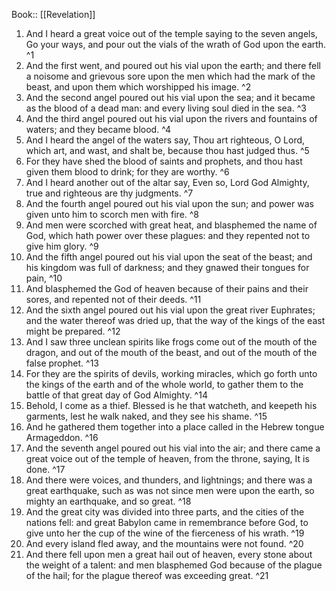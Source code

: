  Book:: [[Revelation]]
 1. And I heard a great voice out of the temple saying to the seven angels, Go your ways, and pour out the vials of the wrath of God upon the earth. ^1
 2. And the first went, and poured out his vial upon the earth; and there fell a noisome and grievous sore upon the men which had the mark of the beast, and upon them which worshipped his image. ^2
 3. And the second angel poured out his vial upon the sea; and it became as the blood of a dead man: and every living soul died in the sea. ^3
 4. And the third angel poured out his vial upon the rivers and fountains of waters; and they became blood. ^4
 5. And I heard the angel of the waters say, Thou art righteous, O Lord, which art, and wast, and shalt be, because thou hast judged thus. ^5
 6. For they have shed the blood of saints and prophets, and thou hast given them blood to drink; for they are worthy. ^6
 7. And I heard another out of the altar say, Even so, Lord God Almighty, true and righteous are thy judgments. ^7
 8. And the fourth angel poured out his vial upon the sun; and power was given unto him to scorch men with fire. ^8
 9. And men were scorched with great heat, and blasphemed the name of God, which hath power over these plagues: and they repented not to give him glory. ^9
 10. And the fifth angel poured out his vial upon the seat of the beast; and his kingdom was full of darkness; and they gnawed their tongues for pain, ^10
 11. And blasphemed the God of heaven because of their pains and their sores, and repented not of their deeds. ^11
 12. And the sixth angel poured out his vial upon the great river Euphrates; and the water thereof was dried up, that the way of the kings of the east might be prepared. ^12
 13. And I saw three unclean spirits like frogs come out of the mouth of the dragon, and out of the mouth of the beast, and out of the mouth of the false prophet. ^13
 14. For they are the spirits of devils, working miracles, which go forth unto the kings of the earth and of the whole world, to gather them to the battle of that great day of God Almighty. ^14
 15. Behold, I come as a thief. Blessed is he that watcheth, and keepeth his garments, lest he walk naked, and they see his shame. ^15
 16. And he gathered them together into a place called in the Hebrew tongue Armageddon. ^16
 17. And the seventh angel poured out his vial into the air; and there came a great voice out of the temple of heaven, from the throne, saying, It is done. ^17
 18. And there were voices, and thunders, and lightnings; and there was a great earthquake, such as was not since men were upon the earth, so mighty an earthquake, and so great. ^18
 19. And the great city was divided into three parts, and the cities of the nations fell: and great Babylon came in remembrance before God, to give unto her the cup of the wine of the fierceness of his wrath. ^19
 20. And every island fled away, and the mountains were not found. ^20
 21. And there fell upon men a great hail out of heaven, every stone about the weight of a talent: and men blasphemed God because of the plague of the hail; for the plague thereof was exceeding great. ^21
